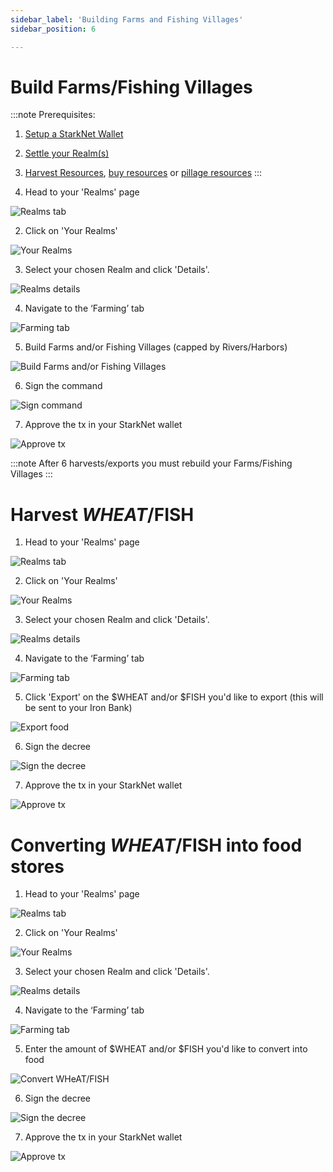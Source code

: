 ```yaml
---
sidebar_label: 'Building Farms and Fishing Villages'
sidebar_position: 6

---
```


# Build Farms/Fishing Villages

:::note
Prerequisites: 
1. [Setup a StarkNet Wallet](./wallet.md)
2. [Settle your Realm(s)](./settle.md)
3. [Harvest Resources](./harvest.md), [buy resources](./trade.md) or [pillage resources](./raid.md)
:::

1. Head to your 'Realms' page

![Realms tab](/img/alpha/Realms-tab.png)

2. Click on 'Your Realms'

![Your Realms](/img/alpha/your-realms.png)

3. Select your chosen Realm and click 'Details'.

![Realms details](/img/alpha/realms-details.png)

4. Navigate to the ‘Farming’ tab

![Farming tab](/img/alpha/farming-tab.png)

5. Build Farms and/or Fishing Villages (capped by Rivers/Harbors)

![Build Farms and/or Fishing Villages](/img/alpha/build-farms.png)

6. Sign the command

![Sign command](/img/alpha/food-sign.png)

7. Approve the tx in your StarkNet wallet

![Approve tx](/img/alpha/food-approve.png)

:::note
After 6 harvests/exports you must rebuild your Farms/Fishing Villages
:::

# Harvest $WHEAT/$FISH

1. Head to your 'Realms' page

![Realms tab](/img/alpha/Realms-tab.png)

2. Click on 'Your Realms'

![Your Realms](/img/alpha/your-realms.png)

3. Select your chosen Realm and click 'Details'.

![Realms details](/img/alpha/realms-details.png)

4. Navigate to the ‘Farming’ tab

![Farming tab](/img/alpha/farming-tab.png)

5. Click 'Export' on the $WHEAT and/or $FISH you'd like to export (this will be sent to your Iron Bank)

![Export food](/img/alpha/food-export.png)

6. Sign the decree

![Sign the decree](/img/alpha/food-sign-2.png)

7. Approve the tx in your StarkNet wallet

![Approve tx](/img/alpha/food-approve.png)

# Converting $WHEAT/$FISH into food stores

1. Head to your 'Realms' page

![Realms tab](/img/alpha/Realms-tab.png)

2. Click on 'Your Realms'

![Your Realms](/img/alpha/your-realms.png)

3. Select your chosen Realm and click 'Details'.

![Realms details](/img/alpha/realms-details.png)

4. Navigate to the ‘Farming’ tab

![Farming tab](/img/alpha/farming-tab.png)

5. Enter the amount of $WHEAT and/or $FISH you'd like to convert into food

![Convert $WHeAT/$FISH](/img/alpha/food-convert.png)

6. Sign the decree

![Sign the decree](/img/alpha/food-sign-2.png)

7. Approve the tx in your StarkNet wallet

![Approve tx](/img/alpha/food-approve.png)


